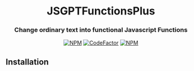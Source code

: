 
<div align=center>

# JSGPTFunctionsPlus

### **Change ordinary text into functional Javascript Functions**


[![NPM](https://img.shields.io/npm/l/gpt-functions?style=flat-square&label=License)](https://github.com/WifeCo/js-gpt-functions-plus/blob/master/LICENSE) [![CodeFactor](https://img.shields.io/codefactor/grade/github/WifeCo/js-gpt-functions-plus?style=flat-square&label=Code%20Quality)](https://www.codefactor.io/repository/github/WifeCo/js-gpt-functions-plus) [![NPM](https://img.shields.io/npm/dw/gpt-functions?style=flat-square&label=Downloads)](https://npmjs.com/package/gpt-functions)

</div>

## Installation

```shell